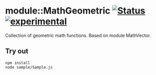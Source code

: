 
# module::MathGeometric [![Status](https://github.com/Wandalen/wMathGeometric/workflows/Test/badge.svg)](https://github.com/Wandalen/wMathGeometric/actions?query=workflow%3ATest) [![experimental](https://img.shields.io/badge/stability-experimental-orange.svg)](https://github.com/emersion/stability-badges#experimental)

Collection of geometric math functions. Based on module MathVector.

## Try out
```
npm install
node sample/Sample.js
```
